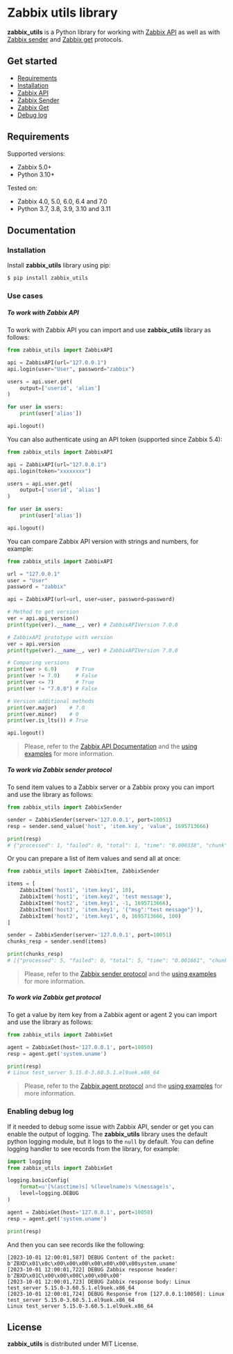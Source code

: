 # Zabbix utils library

**zabbix_utils** is a Python library for working with [Zabbix API](https://www.zabbix.com/documentation/current/manual/api/reference) as well as with [Zabbix sender](https://www.zabbix.com/documentation/current/manpages/zabbix_sender) and [Zabbix get](https://www.zabbix.com/documentation/current/manpages/zabbix_get) protocols.

## Get started
* [Requirements](#requirements)
* [Installation](#installation)
* [Zabbix API](#to-work-with-zabbix-api)
* [Zabbix Sender](#to-work-via-zabbix-sender-protocol)
* [Zabbix Get](#to-work-via-zabbix-get-protocol)
* [Debug log](#enabling-debug-log)

## Requirements

Supported versions:

* Zabbix 5.0+
* Python 3.10+

Tested on:

* Zabbix 4.0, 5.0, 6.0, 6.4 and 7.0
* Python 3.7, 3.8, 3.9, 3.10 and 3.11

## Documentation

### Installation

Install **zabbix_utils** library using pip:

```bash
$ pip install zabbix_utils
```

### Use cases

##### To work with Zabbix API

To work with Zabbix API  you can import and use **zabbix_utils** library as follows:

```python
from zabbix_utils import ZabbixAPI

api = ZabbixAPI(url="127.0.0.1")
api.login(user="User", password="zabbix")

users = api.user.get(
    output=['userid', 'alias']
)

for user in users:
    print(user['alias'])

api.logout()
```

You can also authenticate using an API token (supported since Zabbix 5.4):

```python
from zabbix_utils import ZabbixAPI

api = ZabbixAPI(url="127.0.0.1")
api.login(token="xxxxxxxx")

users = api.user.get(
    output=['userid', 'alias']
)

for user in users:
    print(user['alias'])

api.logout()
```

You can compare Zabbix API version with strings and numbers, for example:

```python
from zabbix_utils import ZabbixAPI

url = "127.0.0.1"
user = "User"
password = "zabbix"

api = ZabbixAPI(url=url, user=user, password=password)

# Method to get version
ver = api.api_version()
print(type(ver).__name__, ver) # ZabbixAPIVersion 7.0.0

# ZabbixAPI prototype with version
ver = api.version
print(type(ver).__name__, ver) # ZabbixAPIVersion 7.0.0

# Comparing versions
print(ver > 6.0)      # True
print(ver != 7.0)     # False
print(ver <= 7)       # True
print(ver != "7.0.0") # False

# Version additional methods
print(ver.major)    # 7.0
print(ver.minor)    # 0
print(ver.is_lts()) # True

api.logout()
```

> Please, refer to the [Zabbix API Documentation](https://www.zabbix.com/documentation/current/manual/api/reference) and the [using examples](https://github.com/zabbix/python-zabbix-utils/tree/master/examples/api) for more information.

##### To work via Zabbix sender protocol

To send item values to a Zabbix server or a Zabbix proxy you can import and use the library as follows:

```python
from zabbix_utils import ZabbixSender

sender = ZabbixSender(server='127.0.0.1', port=10051)
resp = sender.send_value('host', 'item.key', 'value', 1695713666)

print(resp)
# {"processed": 1, "failed": 0, "total": 1, "time": "0.000338", "chunk": 1}
```

Or you can prepare a list of item values and send all at once:

```python
from zabbix_utils import ZabbixItem, ZabbixSender

items = [
    ZabbixItem('host1', 'item.key1', 10),
    ZabbixItem('host1', 'item.key2', 'test message'),
    ZabbixItem('host2', 'item.key1', -1, 1695713666),
    ZabbixItem('host3', 'item.key1', '{"msg":"test message"}'),
    ZabbixItem('host2', 'item.key1', 0, 1695713666, 100)
]

sender = ZabbixSender(server='127.0.0.1', port=10051)
chunks_resp = sender.send(items)

print(chunks_resp)
# [{"processed": 5, "failed": 0, "total": 5, "time": "0.001661", "chunk": 1}]
```

> Please, refer to the [Zabbix sender protocol](https://www.zabbix.com/documentation/current/manual/appendix/protocols/zabbix_sender) and the [using examples](https://github.com/zabbix/python-zabbix-utils/tree/master/examples/sender) for more information.

##### To work via Zabbix get protocol

To get a value by item key from a Zabbix agent or agent 2 you can import and use the library as follows:

```python
from zabbix_utils import ZabbixGet

agent = ZabbixGet(host='127.0.0.1', port=10050)
resp = agent.get('system.uname')

print(resp)
# Linux test_server 5.15.0-3.60.5.1.el9uek.x86_64
```

> Please, refer to the [Zabbix agent protocol](https://www.zabbix.com/documentation/current/manual/appendix/protocols/zabbix_agent) and the [using examples](https://github.com/zabbix/python-zabbix-utils/tree/master/examples/get) for more information.

### Enabling debug log

If it needed to debug some issue with Zabbix API, sender or get you can enable the output of logging. The **zabbix_utils** library uses the default python logging module, but it logs to the `null` by default. You can define logging handler to see records from the library, for example:

```python
import logging
from zabbix_utils import ZabbixGet

logging.basicConfig(
    format=u'[%(asctime)s] %(levelname)s %(message)s',
    level=logging.DEBUG
)

agent = ZabbixGet(host='127.0.0.1', port=10050)
resp = agent.get('system.uname')

print(resp)
```

And then you can see records like the following:

```
[2023-10-01 12:00:01,587] DEBUG Content of the packet: b'ZBXD\x01\x0c\x00\x00\x00\x00\x00\x00\x00system.uname'
[2023-10-01 12:00:01,722] DEBUG Zabbix response header: b'ZBXD\x01C\x00\x00\x00C\x00\x00\x00'
[2023-10-01 12:00:01,723] DEBUG Zabbix response body: Linux test_server 5.15.0-3.60.5.1.el9uek.x86_64
[2023-10-01 12:00:01,724] DEBUG Response from [127.0.0.1:10050]: Linux test_server 5.15.0-3.60.5.1.el9uek.x86_64
Linux test_server 5.15.0-3.60.5.1.el9uek.x86_64

```

## License
**zabbix_utils** is distributed under MIT License.
